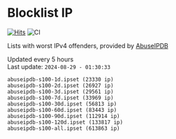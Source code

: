 # Blocklist IP

[![Hits](https://hits.seeyoufarm.com/api/count/incr/badge.svg?url=https%3A%2F%2Fgithub.com%2Fborestad%2Fblocklist-ip%2F&count_bg=%2379C83D&title_bg=%23555555&icon=&icon_color=%23E7E7E7&title=hits&edge_flat=false)](https://hits.seeyoufarm.com)  ![CI](https://img.shields.io/github/workflow/status/borestad/blocklist-ip/CI?style=flat-square)

Lists with worst IPv4 offenders, provided by [AbuseIPDB](https://www.abuseipdb.com/)

<!-- FOOTER-PLACEHOLDER -->
Updated every 5 hours<br>
Last update: `2024-08-29 - 01:30:33`
```
abuseipdb-s100-1d.ipset (23330 ip)
abuseipdb-s100-2d.ipset (26927 ip)
abuseipdb-s100-3d.ipset (29561 ip)
abuseipdb-s100-7d.ipset (33969 ip)
abuseipdb-s100-30d.ipset (56813 ip)
abuseipdb-s100-60d.ipset (83443 ip)
abuseipdb-s100-90d.ipset (112914 ip)
abuseipdb-s100-120d.ipset (133817 ip)
abuseipdb-s100-all.ipset (613863 ip)
```
